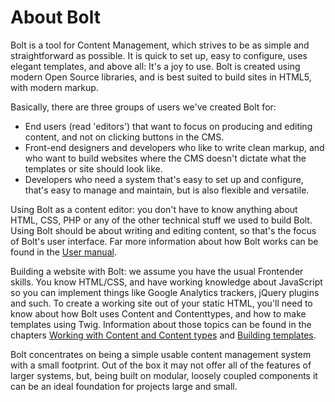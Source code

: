 About Bolt
==========

Bolt is a tool for Content Management, which strives to be as simple and
straightforward as possible. It is quick to set up, easy to configure, uses
elegant templates, and above all: It's a joy to use. Bolt is created using
modern Open Source libraries, and is best suited to build sites in HTML5, with
modern markup.

Basically, there are three groups of users we've created Bolt for:

 - End users (read 'editors') that want to focus on producing and editing
   content, and not on clicking buttons in the CMS.
 - Front-end designers and developers who like to write clean markup, and who
   want to build websites where the CMS doesn't dictate what the templates or
   site should look like.
 - Developers who need a system that's easy to set up and configure, that's easy
   to manage and maintain, but is also flexible and versatile.

Using Bolt as a content editor: you don't have to know anything about HTML, CSS,
PHP or any of the other technical stuff we used to build Bolt. Using Bolt should
be about writing and editing content, so that's the focus of Bolt's user
interface. Far more information about how Bolt works can be found in the [User
manual](http://manual.bolt.cm/).

Building a website with Bolt: we assume you have the usual Frontender skills.
You know HTML/CSS, and have working knowledge about JavaScript so you can
implement things like Google Analytics trackers, jQuery plugins and such. To
create a working site out of your static HTML, you'll need to know about how
Bolt uses Content and Contenttypes, and how to make templates using Twig.
Information about those topics can be found in the chapters [Working with
Content and Content types](/content) and [Building templates](/templates).

Bolt concentrates on being a simple usable content management system with a small
footprint. Out of the box it may not offer all of the features of larger systems,
but, being built on modular, loosely coupled components it can be an ideal foundation
for projects large and small.